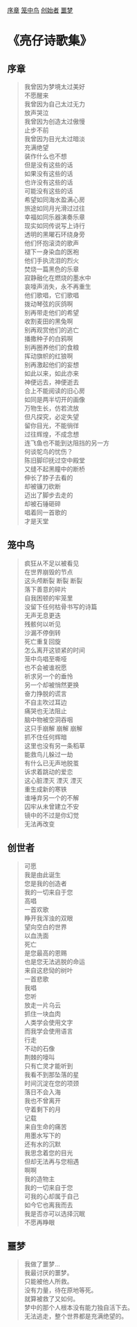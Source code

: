 [序章](https://github.com/gududexunli/Devil-Poetry#%E5%BA%8F%E7%AB%A0)
[笼中鸟](https://github.com/gududexunli/Devil-Poetry#%E7%AC%BC%E4%B8%AD%E9%B8%9F)
[创始者](https://github.com/gududexunli/Devil-Poetry#%E5%88%9B%E4%B8%96%E8%80%85)
[噩梦](https://github.com/gududexunli/Devil-Poetry#%E5%99%A9%E6%A2%A6)
#  《亮仔诗歌集》
## 序章
> 我曾因为梦境太过美好  
不愿醒来  
我曾因为自己太过无力  
放声哭泣  
我曾因为创造太过傲慢  
止步不前  
我曾因为目光太过暗淡  
充满绝望  
装作什么也不想  
但是没有这些的话  
如果没有这些的话  
也许没有这些的话  
可能没有这些的话  
希望如同海水盈满心房  
旅途如同月光滑过过往  
幸福如同乐器演奏乐章  
现实如同传说写上诗行  
透明的黑曜石环绕身旁  
他们怀抱滚烫的歌声  
褪下一身染血的医袍  
他们手执流泪的烈火  
焚烧一篇黑色的乐章  
寂静融化在燃烧的墨水中  
哀嚎声消失，永不再重生  
他们歌唱，它们歌唱  
拨动琴弦的灰鸽啊  
别再带走他们的希望  
收割麦田的黑兔啊  
别再观赏他们的逃亡  
播撒种子的白鸦啊  
别再圈养他们的食粮  
挥动旗帜的红狼啊  
别再激起他们的妄想  
如此以来，如此亦来  
神便远去，神便逝去  
合上不能阅读的旧心房   
如同是两半切开的画像  
万物生长，仿若流放  
但凡探究，必定失望  
留你目光，不能徜徉  
过往辉煌，不成念想  
连飞鱼也不能到达阻挡的另一方  
何谈鸵鸟的忧伤？  
陈旧脚印抚过空中殿堂  
又缝不起黑瞳中的断桥  
伸长了脖子去看的  
却被镰刀砍断  
迈出了脚步去走的  
却被石锤砸碎  
唱着同一首歌的  
才是天堂  

## 笼中鸟
> 疯狂从不足以被看见  
在世界崩毁的节点  
这头颅断裂 断裂 断裂  
落下善意的碎片  
自我困顿的牢笼里  
没留下任何枯骨书写的诗篇  
无声无息更迭  
残骸何以听见  
沙漏不停倒转  
死亡重复回旋  
怎么离开这锁紧的时间  
笼中鸟唱至嘶哑  
也不会被谁祝愿  
祈求另一个的垂怜  
另一个却被悄然更换  
奋力挣脱的谎言  
不自主吹过耳边  
痛哭也无法阻止  
脑中物被空洞吞咽  
这只手崩解 崩解 崩解  
抓不住任何辉暗  
这里也没有另一条稻草  
能救鸟儿躲过一劫  
有什么已无声地脱茧  
诉求着跳动的爱恋  
这心脏湮灭 湮灭 湮灭  
重生成新的寒铁  
谁唾弃另一个的不解  
囚牢从未曾建立不安  
镜中的不过是你幻觉  
无法再改变  

## 创世者
> 可愿  
我是由此诞生  
您是我的创造者  
我的一切来自于您  
高唱  
一首欢歌  
睁开我浑浊的双眼  
望向空白的世界  
以血洗面  
死亡  
是您最高的恩赐  
也是您无法逃脱的命运  
来自这悲恸的树叶  
一首悲歌  
我唱  
您听  
放走一片乌云  
抓住一块血肉  
人类学会使用文字  
而我学会使用语言  
行走  
不动的石像  
荆棘的嚎叫  
只有亡灵才能听到  
我看不到那坠落的星  
时间沉淀在您的项颈  
落日不会入海  
我也不曾离开  
守着剩下的月  
记载  
来自生命的痛苦  
用墨水写下的  
还有水的沉默  
我思念着您的目光  
但却无法再与您相遇  
啊啊  
我的造物主  
我的一切来自于您  
可我的心却属于自己  
如今它也离我而去  
我是否亦可以选择沉眠  
不愿再睁眼  

## 噩梦  
> 我做了噩梦…  
我最讨厌的噩梦。  
只能被他人所救。  
没有力量，待在原地等死。  
就算被救了又如何。  
梦中的那个人根本没有能力独自活下去。  
无法逃走，整个世界都是充满绝望的。  
